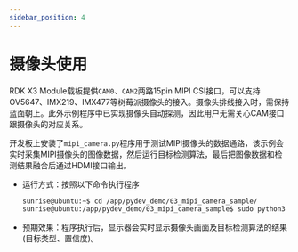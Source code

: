 ```yaml
---
sidebar_position: 4
---
```


# 摄像头使用

RDK X3 Module载板提供`CAM0`、`CAM2`两路15pin MIPI CSI接口，可以支持OV5647、IMX219、IMX477等树莓派摄像头的接入。摄像头排线接入时，需保持蓝面朝上。此外示例程序中已实现摄像头自动探测，因此用户无需关心CAM接口跟摄像头的对应关系。

开发板上安装了`mipi_camera.py`程序用于测试MIPI摄像头的数据通路，该示例会实时采集MIPI摄像头的图像数据，然后运行目标检测算法，最后把图像数据和检测结果融合后通过HDMI接口输出。

- 运行方式：按照以下命令执行程序

  ```bash
  sunrise@ubuntu:~$ cd /app/pydev_demo/03_mipi_camera_sample/
  sunrise@ubuntu:/app/pydev_demo/03_mipi_camera_sample$ sudo python3 ./mipi_camera.py 
  ```

- 预期效果：程序执行后，显示器会实时显示摄像头画面及目标检测算法的结果(目标类型、置信度)。
